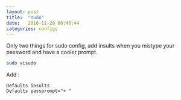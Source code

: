 ```yaml
---
layout: post
title:  "sudo"
date:   2016-11-20 00:46:44
categories: configs
---
```

Only two things for sudo config, add insults when you mistype your password and have a cooler prompt.

~~~bash
sudo visudo
~~~

Add :

~~~
Defaults insults
Defaults passprompt="➜ "
~~~
